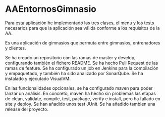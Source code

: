 # AAEntornosGimnasio

Para esta aplicación he implementado las tres clases, el menu y los tests necesarios para que la aplicación sea válida conforme a los requisitos de la AA.

Es una aplicación de gimnasios que permuta entre gimnasios, entrenadores y clientes.

Se ha creado un repositorio con las ramas de master y develop, configurando también el fichero README. Se ha hecho Pull Request de las ramas de feature.
Se ha configurado un job en Jenkins para la compilación y empaquetado, y también ha sido analizado por SonarQube. Se ha instalado y ejecutado VisualVM.

En las funcionalidades opcionales, se ha configurado maven para poder lanzar un análisis. 
En concreto, maven ha hecho sin problemas las etapas de clean, validate, compile, test, package, verify e install, pero ha fallado en site y deploy.
Se han añadido unos test JUnit. Se ha añadido tambien una release del proyecto.
